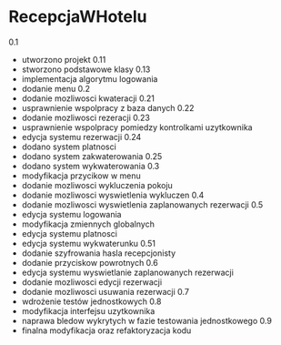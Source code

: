 # RecepcjaWHotelu
0.1
- utworzono projekt
0.11
- stworzono podstawowe klasy 
0.13
- implementacja algorytmu logowania
- dodanie menu
0.2
- dodanie mozliwosci kwateracji
0.21
- usprawnienie wspolpracy z baza danych
0.22
- dodanie mozliwosci rezeracji
0.23
- usprawnienie wspolpracy pomiedzy kontrolkami uzytkownika
- edycja systemu rezerwacji
0.24
- dodano system platnosci
- dodano system zakwaterowania
0.25
- dodano system wykwaterowania
0.3
- modyfikacja przycikow w menu
- dodanie mozliwosci wykluczenia pokoju
- dodanie mozliwosci wyswietlenia wykluczen
0.4
- dodanie mozliwosci wyswietlenia zaplanowanych rezerwacji
0.5
- edycja systemu logowania
- modyfikacja zmiennych globalnych
- edycja systemu platnosci
- edycja systemu wykwaterunku
0.51
- dodanie szyfrowania hasla recepcjonisty
- dodanie przyciskow powrotnych
0.6
- edycja systemu wyswietlanie zaplanowanych rezerwacji
- dodanie mozliwosci edycji rezerwacji
- dodanie mozliwosci usuwania rezerwacji
0.7
- wdrożenie testów jednostkowych
0.8
- modyfikacja interfejsu uzytkownika
- naprawa bledow wykrytych w fazie testowania jednostkowego
0.9
- finalna modyfikacja oraz refaktoryzacja kodu